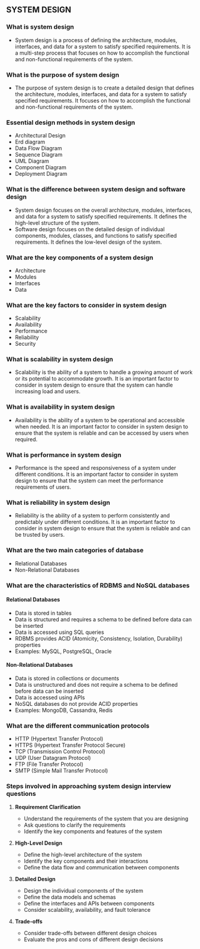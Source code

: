 ## SYSTEM DESIGN

### What is system design

- System design is a process of defining the architecture, modules, interfaces, and data for a system to satisfy specified requirements. It is a multi-step process that focuses on how to accomplish the functional and non-functional requirements of the system.

### What is the purpose of system design

- The purpose of system design is to create a detailed design that defines the architecture, modules, interfaces, and data for a system to satisfy specified requirements. It focuses on how to accomplish the functional and non-functional requirements of the system.

### Essential design methods in system design

- Architectural Design
- Erd diagram
- Data Flow Diagram
- Sequence Diagram
- UML Diagram
- Component Diagram
- Deployment Diagram

### What is the difference between system design and software design

- System design focuses on the overall architecture, modules, interfaces, and data for a system to satisfy specified requirements. It defines the high-level structure of the system.
- Software design focuses on the detailed design of individual components, modules, classes, and functions to satisfy specified requirements. It defines the low-level design of the system.

### What are the key components of a system design

- Architecture
- Modules
- Interfaces
- Data

### What are the key factors to consider in system design

- Scalability
- Availability
- Performance
- Reliability
- Security

### What is scalability in system design

- Scalability is the ability of a system to handle a growing amount of work or its potential to accommodate growth. It is an important factor to consider in system design to ensure that the system can handle increasing load and users.

### What is availability in system design

- Availability is the ability of a system to be operational and accessible when needed. It is an important factor to consider in system design to ensure that the system is reliable and can be accessed by users when required.

### What is performance in system design

- Performance is the speed and responsiveness of a system under different conditions. It is an important factor to consider in system design to ensure that the system can meet the performance requirements of users.

### What is reliability in system design

- Reliability is the ability of a system to perform consistently and predictably under different conditions. It is an important factor to consider in system design to ensure that the system is reliable and can be trusted by users.

### What are the two main categories of database

- Relational Databases
- Non-Relational Databases

### What are the characteristics of RDBMS and NoSQL databases

#### Relational Databases

- Data is stored in tables
- Data is structured and requires a schema to be defined before data can be inserted
- Data is accessed using SQL queries
- RDBMS provides ACID (Atomicity, Consistency, Isolation, Durability) properties
- Examples: MySQL, PostgreSQL, Oracle

#### Non-Relational Databases

- Data is stored in collections or documents
- Data is unstructured and does not require a schema to be defined before data can be inserted
- Data is accessed using APIs
- NoSQL databases do not provide ACID properties
- Examples: MongoDB, Cassandra, Redis

### What are the different communication protocols

- HTTP (Hypertext Transfer Protocol)
- HTTPS (Hypertext Transfer Protocol Secure)
- TCP (Transmission Control Protocol)
- UDP (User Datagram Protocol)
- FTP (File Transfer Protocol)
- SMTP (Simple Mail Transfer Protocol)

### Steps involved in approaching system design interview questions

1. **Requirement Clarification**

   - Understand the requirements of the system that you are designing
   - Ask questions to clarify the requirements
   - Identify the key components and features of the system

2. **High-Level Design**

   - Define the high-level architecture of the system
   - Identify the key components and their interactions
   - Define the data flow and communication between components

3. **Detailed Design**

   - Design the individual components of the system
   - Define the data models and schemas
   - Define the interfaces and APIs between components
   - Consider scalability, availability, and fault tolerance

4. **Trade-offs**
   - Consider trade-offs between different design choices
   - Evaluate the pros and cons of different design decisions
